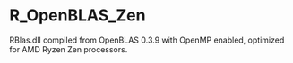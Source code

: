# R_OpenBLAS_Zen
RBlas.dll compiled from OpenBLAS 0.3.9 with OpenMP enabled, optimized for AMD Ryzen Zen processors.
